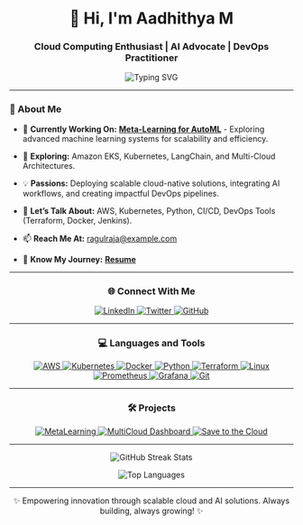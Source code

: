 <h1 align="center">👋 Hi, I'm Aadhithya M </h1>
<h3 align="center">Cloud Computing Enthusiast | AI Advocate | DevOps Practitioner</h3>

<div align="center">
  <img src="https://readme-typing-svg.herokuapp.com?font=Fira+Code&weight=600&size=22&pause=1000&color=00CFFD&background=000000EE&center=true&width=600&lines=Building+Scalable+Cloud+Applications;Driving+Automation+with+DevOps;Empowering+Innovation+with+AI" alt="Typing SVG" />
</div>

---

### 🚀 About Me
- 🔭 **Currently Working On:**
  **[Meta-Learning for AutoML](#)** - Exploring advanced machine learning systems for scalability and efficiency.

- 🌱 **Exploring:**
  Amazon EKS, Kubernetes, LangChain, and Multi-Cloud Architectures.

- 💡 **Passions:**
  Deploying scalable cloud-native solutions, integrating AI workflows, and creating impactful DevOps pipelines.

- 💬 **Let’s Talk About:**
  AWS, Kubernetes, Python, CI/CD, DevOps Tools (Terraform, Docker, Jenkins).

- 📫 **Reach Me At:**
  ragulraja@example.com

- 📄 **Know My Journey:**
  [**Resume**](#)

---

<h3 align="center">🌐 Connect With Me</h3>
<p align="center">
  <a href="https://linkedin.com/in/ragulraja" target="_blank">
    <img src="https://img.shields.io/badge/LinkedIn-%230077B5.svg?style=for-the-badge&logo=linkedin&logoColor=white" alt="LinkedIn" />
  </a>
  <a href="https://twitter.com/ragulraja" target="_blank">
    <img src="https://img.shields.io/badge/Twitter-%231DA1F2.svg?style=for-the-badge&logo=twitter&logoColor=white" alt="Twitter" />
  </a>
  <a href="https://github.com/ragulraja" target="_blank">
    <img src="https://img.shields.io/badge/GitHub-%23181717.svg?style=for-the-badge&logo=github&logoColor=white" alt="GitHub" />
  </a>
</p>

---

<h3 align="center">💻 Languages and Tools</h3>
<p align="center">
  <a href="https://aws.amazon.com/" target="_blank">
    <img src="https://img.shields.io/badge/AWS-%23FF9900.svg?style=for-the-badge&logo=amazon-aws&logoColor=white" alt="AWS" />
  </a>
  <a href="https://kubernetes.io/" target="_blank">
    <img src="https://img.shields.io/badge/Kubernetes-%23326CE5.svg?style=for-the-badge&logo=kubernetes&logoColor=white" alt="Kubernetes" />
  </a>
  <a href="https://www.docker.com/" target="_blank">
    <img src="https://img.shields.io/badge/Docker-%232496ED.svg?style=for-the-badge&logo=docker&logoColor=white" alt="Docker" />
  </a>
  <a href="https://www.python.org" target="_blank">
    <img src="https://img.shields.io/badge/Python-%233776AB.svg?style=for-the-badge&logo=python&logoColor=white" alt="Python" />
  </a>
  <a href="https://www.terraform.io/" target="_blank">
    <img src="https://img.shields.io/badge/Terraform-%23623CE4.svg?style=for-the-badge&logo=terraform&logoColor=white" alt="Terraform" />
  </a>
  <a href="https://www.linux.org/" target="_blank">
    <img src="https://img.shields.io/badge/Linux-%23FCC624.svg?style=for-the-badge&logo=linux&logoColor=black" alt="Linux" />
  </a>
  <a href="https://prometheus.io/" target="_blank">
    <img src="https://img.shields.io/badge/Prometheus-%23E6522C.svg?style=for-the-badge&logo=prometheus&logoColor=white" alt="Prometheus" />
  </a>
  <a href="https://grafana.com/" target="_blank">
    <img src="https://img.shields.io/badge/Grafana-%23F46800.svg?style=for-the-badge&logo=grafana&logoColor=white" alt="Grafana" />
  </a>
  <a href="https://git-scm.com/" target="_blank">
    <img src="https://img.shields.io/badge/Git-%23F05032.svg?style=for-the-badge&logo=git&logoColor=white" alt="Git" />
  </a>
</p>

---

<h3 align="center">🛠️ Projects</h3>
<div align="center">
  <a href="#project-1">
    <img src="https://img.shields.io/badge/MetaLearning-AutoML-%23326CE5.svg?style=for-the-badge" alt="MetaLearning" />
  </a>
  <a href="#project-2">
    <img src="https://img.shields.io/badge/MultiCloud-Dashboard-%23FF9900.svg?style=for-the-badge" alt="MultiCloud Dashboard" />
  </a>
  <a href="#project-3">
    <img src="https://img.shields.io/badge/Save-to-theCloud-%232496ED.svg?style=for-the-badge" alt="Save to the Cloud" />
  </a>
</div>

---

<p align="center">
  <img src="https://github-readme-streak-stats.herokuapp.com?user=RagulRaja&theme=radical&hide_border=true&border_radius=10" alt="GitHub Streak Stats" />
</p>
<p align="center">
  <img src="https://github-readme-stats.vercel.app/api/top-langs/?username=RagulRaja&layout=compact&theme=radical" alt="Top Languages" />
</p>

---

<p align="center">✨ Empowering innovation through scalable cloud and AI solutions. Always building, always growing! ✨</p>

